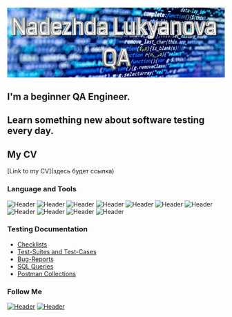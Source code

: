 ![Header](https://github.com/nadyalukyanova/nadyalukyanova/blob/main/assets/Logo%20for%20git.jpg)

## I'm a beginner QA Engineer. 
## Learn something new about software testing every day.

## My CV
[Link to my CV](здесь будет ссылка)

### Language and Tools
![Header](https://img.shields.io/badge/QASE-090909?style=for-the-badge)
![Header](https://img.shields.io/badge/Jira-090909?style=for-the-badge&logo=jira&logoColor=136be1)
![Header](https://img.shields.io/badge/YouTrack-090909?style=for-the-badge)
![Header](https://img.shields.io/badge/Postman-090909?style=for-the-badge&logo=postman&logoColor=f76935)
![Header](https://img.shields.io/badge/Swagger-090909?style=for-the-badge&logo=swagger&logoColor=7ede2b)
![Header](https://img.shields.io/badge/Github-090909?style=for-the-badge&logo=github&logoColor=ffffff)
![Header](https://img.shields.io/badge/MySQL-090909?style=for-the-badge&logo=mysql&logoColor=ffffff)
![Header](https://img.shields.io/badge/DevTools-090909?style=for-the-badge&logo=googlechrome&logoColor=ffff00)
![Header](https://img.shields.io/badge/AndroidStudio-090909?style=for-the-badge&logo=androidstudio&logoColor=3ad07d)
![Header](https://img.shields.io/badge/Fiddler-090909?style=for-the-badge)
![Header](https://img.shields.io/badge/CharlesProxy-090909?style=for-the-badge&logo=charlesproxy)


### Testing Documentation

- [Checklists](https://github.com/artichokeee/checklist)
- [Test-Suites and Test-Cases](https://github.com/artichokeee/test-cases)
- [Bug-Reports](https://github.com/artichokeee/bug-reports)
- [SQL Queries](https://github.com/artichokeee/SQL)
- [Postman Collections](https://github.com/artichokeee/postman)

### Follow Me

[![Header](https://img.shields.io/badge/Telegram-090909?style=for-the-badge&logo=telegram&logoColor=)](https://t.me/Spera_L)
[![Header](https://img.shields.io/badge/LinkedIn-090909?style=for-the-badge&logo=linkedin&logoColor=27A0D9)](https://www.linkedin.com/in/nadezhda-lukyanova/)
